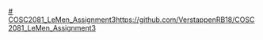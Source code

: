 [# COSC2081_LeMen_Assignment3](https://github.com/VerstappenRB18/COSC2081_LeMen_Assignment3)https://github.com/VerstappenRB18/COSC2081_LeMen_Assignment3
